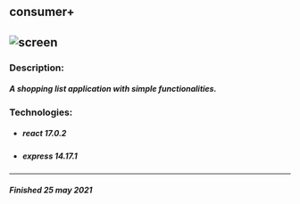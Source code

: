 ## consumer+
![screen](https://i.ibb.co/PNT575K/Screenshot-from-2021-05-25-00-55-06.png)
---
### Description:
##### A shopping list application with simple functionalities.
### Technologies:
* ##### react 17.0.2
* ##### express 14.17.1
---
##### Finished 25 may 2021
